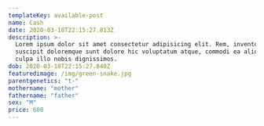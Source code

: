 ```yaml
---
templateKey: available-post
name: Cash
date: 2020-03-18T22:15:27.813Z
description: >-
  Lorem ipsum dolor sit amet consectetur adipisicing elit. Rem, inventore
  suscipit doloremque sunt dolore hic voluptatum atque, commodi ea aliquam nulla
  culpa illo nobis dignissimos.
dob: 2020-03-18T22:15:27.840Z
featuredimage: /img/green-snake.jpg
parentgenetics: "t-"
mothername: "mother"
fathername: "father"
sex: "M"
price: 600
---
```

